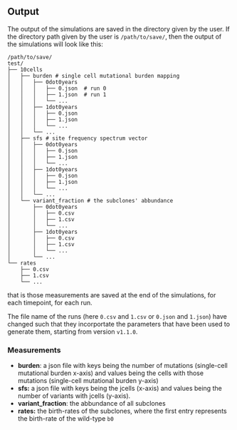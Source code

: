 ## Output
The output of the simulations are saved in the directory given by the user.
If the directory path given by the user is `/path/to/save/`, then the output of the simulations will look like this:
```$ tree /path/to/save/
/path/to/save/
test/
├── 10cells
│   ├── burden # single cell mutational burden mapping
│   │   ├── 0dot0years
│   │   │   ├── 0.json  # run 0
│   │   │   ├── 1.json  # run 1
│   │   │   └── ...
│   │   ├── 1dot0years
│   │   │   ├── 0.json
│   │   │   ├── 1.json
│   │   │   └── ...
│   │   └── ...
│   ├── sfs # site frequency spectrum vector
│   │   ├── 0dot0years
│   │   │   ├── 0.json
│   │   │   ├── 1.json
│   │   │   └── ...
│   │   ├── 1dot0years
│   │   │   ├── 0.json
│   │   │   ├── 1.json
│   │   │   └── ...
│   │   └── ...
│   └── variant_fraction # the subclones' abbundance
│       ├── 0dot0years
│       │   ├── 0.csv
│       │   ├── 1.csv
│       │   └── ...
│       ├── 1dot0years
│       │   ├── 0.csv
│       │   ├── 1.csv
│       │   └── ...
│       └── ...
└── rates
    ├── 0.csv
    ├── 1.csv
    └── ...
```
that is those measurements are saved at the end of the simulations, for each timepoint, for each run.

The file name of the runs (here `0.csv` and `1.csv` or `0.json` and `1.json`) have changed such that they incorportate the parameters that have been used to generate them, starting from version `v1.1.0`.

### Measurements
- **burden**: a json file with keys being the number of mutations (single-cell mutational burden x-axis) and values being the cells with those mutations (single-cell mutational burden y-axis)
- **sfs:** a json file with keys being the jcells (x-axis) and values being the number of variants with jcells (y-axis).
- **variant_fraction**: the abbundance of all subclones
- **rates:** the birth-rates of the subclones, where the first entry represents the birth-rate of the wild-type `b0`

